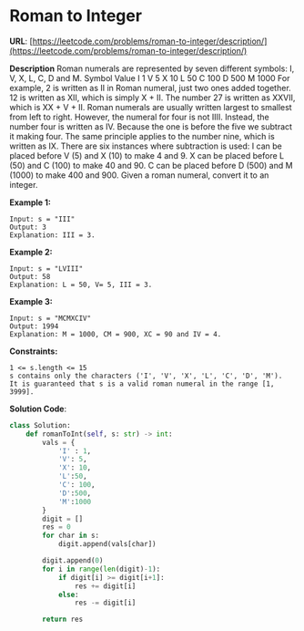 # Roman to Integer
**URL**: [https://leetcode.com/problems/roman-to-integer/description/](https://leetcode.com/problems/roman-to-integer/description/)

**Description**
Roman numerals are represented by seven different symbols: I, V, X, L, C, D
and M.
Symbol       Value
I             1
V             5
X             10
L             50
C             100
D             500
M             1000
For example, 2 is written as II in Roman numeral, just two ones added
together. 12 is written as XII, which is simply X + II. The number 27 is
written as XXVII, which is XX + V + II.
Roman numerals are usually written largest to smallest from left to right.
However, the numeral for four is not IIII. Instead, the number four is
written as IV. Because the one is before the five we subtract it making four.
The same principle applies to the number nine, which is written as IX. There
are six instances where subtraction is used:
I can be placed before V (5) and X (10) to make 4 and 9.
X can be placed before L (50) and C (100) to make 40 and 90.
C can be placed before D (500) and M (1000) to make 400 and 900.
Given a roman numeral, convert it to an integer.

 __Example 1:__
```
Input: s = "III"
Output: 3
Explanation: III = 3.
```

 __Example 2:__
```
Input: s = "LVIII"
Output: 58
Explanation: L = 50, V= 5, III = 3.
```

 __Example 3:__
```
Input: s = "MCMXCIV"
Output: 1994
Explanation: M = 1000, CM = 900, XC = 90 and IV = 4.
```

 __Constraints:__
```
1 <= s.length <= 15
s contains only the characters ('I', 'V', 'X', 'L', 'C', 'D', 'M').
It is guaranteed that s is a valid roman numeral in the range [1, 3999].
```

**Solution Code**:
```python
class Solution:
    def romanToInt(self, s: str) -> int:
        vals = {
            'I' : 1,
            'V': 5,
            'X': 10,
            'L':50,
            'C': 100,
            'D':500,
            'M':1000
        }
        digit = []
        res = 0
        for char in s:
            digit.append(vals[char])

        digit.append(0)
        for i in range(len(digit)-1):
            if digit[i] >= digit[i+1]:
                res += digit[i]
            else:
                res -= digit[i]

        return res

```
